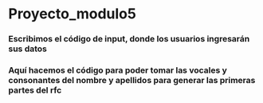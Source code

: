 # Proyecto_modulo5

### Escribimos el código de input, donde los usuarios ingresarán sus datos
### Aquí hacemos el código para poder tomar las vocales y consonantes del nombre y apellidos para generar las primeras partes del rfc

